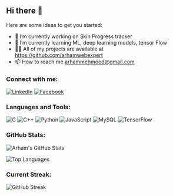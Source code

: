 ## Hi there 👋


Here are some ideas to get you started:

- 🔭 I’m currently working on Skin Progress tracker
- 🌱 I’m currently learning ML, deep learning models, tensor Flow 
- 👨‍💻 All of my projects are available at https://github.com/arhamwebexpert
- 📫 How to reach me arhammehmood@gmail.com

### Connect with me:
[![LinkedIn](https://img.shields.io/badge/-LinkedIn-blue?style=flat-square&logo=linkedin&logoColor=white)](www.linkedin.com/in/arham-mehmood-565667247)
[![Facebook](https://img.shields.io/badge/-Facebook-blue?style=flat-square&logo=facebook&logoColor=white)](https://www.facebook.com/profile.php?id=100088562238336&mibextid=ZbWKwL)


### Languages and Tools:
![C](https://img.shields.io/badge/-C-A8B9CC?style=flat-square&logo=c)
![C++](https://img.shields.io/badge/-C++-00599C?style=flat-square&logo=cplusplus)
![Python](https://img.shields.io/badge/-Python-3776AB?style=flat-square&logo=python)
![JavaScript](https://img.shields.io/badge/-JavaScript-F7DF1E?style=flat-square&logo=javascript)
![MySQL](https://img.shields.io/badge/-MySQL-4479A1?style=flat-square&logo=mysql)
![TensorFlow](https://img.shields.io/badge/-TensorFlow-FF6F00?style=flat-square&logo=tensorflow)

### GitHub Stats:
![Arham's GitHub Stats](https://github-readme-stats.vercel.app/api?username=arhamwebexpert&show_icons=true&count_private=true&theme=default)

![Top Languages](https://github-readme-stats.vercel.app/api/top-langs/?username=arhamwebexpert&layout=compact&theme=default)

### Current Streak:
![GitHub Streak](https://github-readme-streak-stats.herokuapp.com/?user=arhamwebexpert&theme=default)




